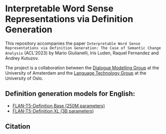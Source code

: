 # Interpretable Word Sense Representations via Definition Generation

This repository accompanies the paper `Interpretable Word Sense Representations via Definition Generation: The Case of Semantic Change Analysis` (ACL'2023) by Mario Giulianelli, Iris Luden, Raquel Fernandez and Andrey Kutuzov.

The project is a collaboration between the [Dialogue Modelling Group](https://dmg-illc.github.io/dmg/) at the University of Amsterdam 
and the [Language Technology Group](https://www.mn.uio.no/ifi/english/research/groups/ltg/) at the University of Oslo.

## Definition generation models for English:
- [FLAN-T5-Definition Base (250M parameters)](https://huggingface.co/ltg/flan-t5-definition-en-base)
- [FLAN-T5-Definition XL (3B parameters)](https://huggingface.co/ltg/flan-t5-definition-en-xl)

## Citation


